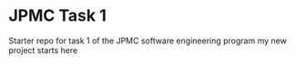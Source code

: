 # JPMC Task 1
Starter repo for task 1 of the JPMC software engineering program
my new project starts here
